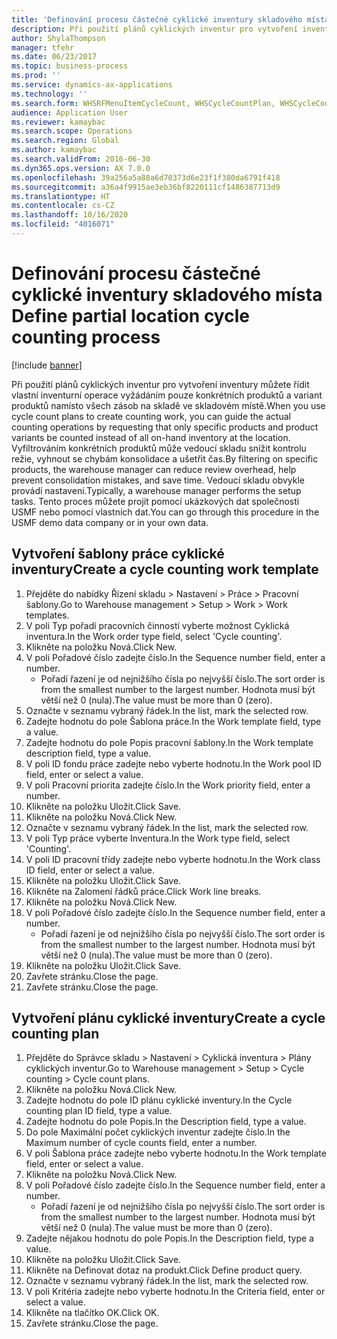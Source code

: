 ```yaml
---
title: 'Definování procesu částečné cyklické inventury skladového místa '
description: Při použití plánů cyklických inventur pro vytvoření inventury můžete řídit vlastní inventurní operace vyžádáním pouze konkrétních produktů a variant produktů namísto všech zásob na skladě ve skladovém místě.
author: ShylaThompson
manager: tfehr
ms.date: 06/23/2017
ms.topic: business-process
ms.prod: ''
ms.service: dynamics-ax-applications
ms.technology: ''
ms.search.form: WHSRFMenuItemCycleCount, WHSCycleCountPlan, WHSCycleCountPlanListPage, WHSWorkTemplateTable
audience: Application User
ms.reviewer: kamaybac
ms.search.scope: Operations
ms.search.region: Global
ms.author: kamaybac
ms.search.validFrom: 2016-06-30
ms.dyn365.ops.version: AX 7.0.0
ms.openlocfilehash: 39a256a5a88a6d70373d6e23f1f380da6791f418
ms.sourcegitcommit: a36a4f9915ae3eb36bf8220111cf1486387713d9
ms.translationtype: HT
ms.contentlocale: cs-CZ
ms.lasthandoff: 10/16/2020
ms.locfileid: "4016071"
---
```

# <a name="define-partial-location-cycle-counting-process"></a><span data-ttu-id="c91f9-103">Definování procesu částečné cyklické inventury skladového místa </span><span class="sxs-lookup"><span data-stu-id="c91f9-103">Define partial location cycle counting process</span></span> 

[!include [banner](../../includes/banner.md)]

<span data-ttu-id="c91f9-104">Při použití plánů cyklických inventur pro vytvoření inventury můžete řídit vlastní inventurní operace vyžádáním pouze konkrétních produktů a variant produktů namísto všech zásob na skladě ve skladovém místě.</span><span class="sxs-lookup"><span data-stu-id="c91f9-104">When you use cycle count plans to create counting work, you can guide the actual counting operations by requesting that only specific products and product variants be counted instead of all on-hand inventory at the location.</span></span> <span data-ttu-id="c91f9-105">Vyfiltrováním konkrétních produktů může vedoucí skladu snížit kontrolu režie, vyhnout se chybám konsolidace a ušetřit čas.</span><span class="sxs-lookup"><span data-stu-id="c91f9-105">By filtering on specific products, the warehouse manager can reduce review overhead, help prevent consolidation mistakes, and save time.</span></span> <span data-ttu-id="c91f9-106">Vedoucí skladu obvykle provádí nastavení.</span><span class="sxs-lookup"><span data-stu-id="c91f9-106">Typically, a warehouse manager performs the setup tasks.</span></span> <span data-ttu-id="c91f9-107">Tento proces můžete projít pomocí ukázkových dat společnosti USMF nebo pomocí vlastních dat.</span><span class="sxs-lookup"><span data-stu-id="c91f9-107">You can go through this procedure in the USMF demo data company or in your own data.</span></span>


## <a name="create-a-cycle-counting-work-template"></a><span data-ttu-id="c91f9-108">Vytvoření šablony práce cyklické inventury</span><span class="sxs-lookup"><span data-stu-id="c91f9-108">Create a cycle counting work template</span></span>
1. <span data-ttu-id="c91f9-109">Přejděte do nabídky Řízení skladu > Nastavení > Práce > Pracovní šablony.</span><span class="sxs-lookup"><span data-stu-id="c91f9-109">Go to Warehouse management > Setup > Work > Work templates.</span></span>
2. <span data-ttu-id="c91f9-110">V poli Typ pořadí pracovních činností vyberte možnost Cyklická inventura.</span><span class="sxs-lookup"><span data-stu-id="c91f9-110">In the Work order type field, select 'Cycle counting'.</span></span>
3. <span data-ttu-id="c91f9-111">Klikněte na položku Nová.</span><span class="sxs-lookup"><span data-stu-id="c91f9-111">Click New.</span></span>
4. <span data-ttu-id="c91f9-112">V poli Pořadové číslo zadejte číslo.</span><span class="sxs-lookup"><span data-stu-id="c91f9-112">In the Sequence number field, enter a number.</span></span>
    * <span data-ttu-id="c91f9-113">Pořadí řazení je od nejnižšího čísla po nejvyšší číslo.</span><span class="sxs-lookup"><span data-stu-id="c91f9-113">The sort order is from the smallest number to the largest number.</span></span> <span data-ttu-id="c91f9-114">Hodnota musí být větší než 0 (nula).</span><span class="sxs-lookup"><span data-stu-id="c91f9-114">The value must be more than 0 (zero).</span></span>  
5. <span data-ttu-id="c91f9-115">Označte v seznamu vybraný řádek.</span><span class="sxs-lookup"><span data-stu-id="c91f9-115">In the list, mark the selected row.</span></span>
6. <span data-ttu-id="c91f9-116">Zadejte hodnotu do pole Šablona práce.</span><span class="sxs-lookup"><span data-stu-id="c91f9-116">In the Work template field, type a value.</span></span>
7. <span data-ttu-id="c91f9-117">Zadejte hodnotu do pole Popis pracovní šablony.</span><span class="sxs-lookup"><span data-stu-id="c91f9-117">In the Work template description field, type a value.</span></span>
8. <span data-ttu-id="c91f9-118">V poli ID fondu práce zadejte nebo vyberte hodnotu.</span><span class="sxs-lookup"><span data-stu-id="c91f9-118">In the Work pool ID field, enter or select a value.</span></span>
9. <span data-ttu-id="c91f9-119">V poli Pracovní priorita zadejte číslo.</span><span class="sxs-lookup"><span data-stu-id="c91f9-119">In the Work priority field, enter a number.</span></span>
10. <span data-ttu-id="c91f9-120">Klikněte na položku Uložit.</span><span class="sxs-lookup"><span data-stu-id="c91f9-120">Click Save.</span></span>
11. <span data-ttu-id="c91f9-121">Klikněte na položku Nová.</span><span class="sxs-lookup"><span data-stu-id="c91f9-121">Click New.</span></span>
12. <span data-ttu-id="c91f9-122">Označte v seznamu vybraný řádek.</span><span class="sxs-lookup"><span data-stu-id="c91f9-122">In the list, mark the selected row.</span></span>
13. <span data-ttu-id="c91f9-123">V poli Typ práce vyberte Inventura.</span><span class="sxs-lookup"><span data-stu-id="c91f9-123">In the Work type field, select 'Counting'.</span></span>
14. <span data-ttu-id="c91f9-124">V poli ID pracovní třídy zadejte nebo vyberte hodnotu.</span><span class="sxs-lookup"><span data-stu-id="c91f9-124">In the Work class ID field, enter or select a value.</span></span>
15. <span data-ttu-id="c91f9-125">Klikněte na položku Uložit.</span><span class="sxs-lookup"><span data-stu-id="c91f9-125">Click Save.</span></span>
16. <span data-ttu-id="c91f9-126">Klikněte na Zalomení řádků práce.</span><span class="sxs-lookup"><span data-stu-id="c91f9-126">Click Work line breaks.</span></span>
17. <span data-ttu-id="c91f9-127">Klikněte na položku Nová.</span><span class="sxs-lookup"><span data-stu-id="c91f9-127">Click New.</span></span>
18. <span data-ttu-id="c91f9-128">V poli Pořadové číslo zadejte číslo.</span><span class="sxs-lookup"><span data-stu-id="c91f9-128">In the Sequence number field, enter a number.</span></span>
    * <span data-ttu-id="c91f9-129">Pořadí řazení je od nejnižšího čísla po nejvyšší číslo.</span><span class="sxs-lookup"><span data-stu-id="c91f9-129">The sort order is from the smallest number to the largest number.</span></span> <span data-ttu-id="c91f9-130">Hodnota musí být větší než 0 (nula).</span><span class="sxs-lookup"><span data-stu-id="c91f9-130">The value must be more than 0 (zero).</span></span>  
19. <span data-ttu-id="c91f9-131">Klikněte na položku Uložit.</span><span class="sxs-lookup"><span data-stu-id="c91f9-131">Click Save.</span></span>
20. <span data-ttu-id="c91f9-132">Zavřete stránku.</span><span class="sxs-lookup"><span data-stu-id="c91f9-132">Close the page.</span></span>
21. <span data-ttu-id="c91f9-133">Zavřete stránku.</span><span class="sxs-lookup"><span data-stu-id="c91f9-133">Close the page.</span></span>

## <a name="create-a-cycle-counting-plan"></a><span data-ttu-id="c91f9-134">Vytvoření plánu cyklické inventury</span><span class="sxs-lookup"><span data-stu-id="c91f9-134">Create a cycle counting plan</span></span>
1. <span data-ttu-id="c91f9-135">Přejděte do Správce skladu > Nastavení > Cyklická inventura > Plány cyklických inventur.</span><span class="sxs-lookup"><span data-stu-id="c91f9-135">Go to Warehouse management > Setup > Cycle counting > Cycle count plans.</span></span>
2. <span data-ttu-id="c91f9-136">Klikněte na položku Nová.</span><span class="sxs-lookup"><span data-stu-id="c91f9-136">Click New.</span></span>
3. <span data-ttu-id="c91f9-137">Zadejte hodnotu do pole ID plánu cyklické inventury.</span><span class="sxs-lookup"><span data-stu-id="c91f9-137">In the Cycle counting plan ID field, type a value.</span></span>
4. <span data-ttu-id="c91f9-138">Zadejte hodnotu do pole Popis.</span><span class="sxs-lookup"><span data-stu-id="c91f9-138">In the Description field, type a value.</span></span>
5. <span data-ttu-id="c91f9-139">Do pole Maximální počet cyklických inventur zadejte číslo.</span><span class="sxs-lookup"><span data-stu-id="c91f9-139">In the Maximum number of cycle counts field, enter a number.</span></span>
6. <span data-ttu-id="c91f9-140">V poli Šablona práce zadejte nebo vyberte hodnotu.</span><span class="sxs-lookup"><span data-stu-id="c91f9-140">In the Work template field, enter or select a value.</span></span>
7. <span data-ttu-id="c91f9-141">Klikněte na položku Nová.</span><span class="sxs-lookup"><span data-stu-id="c91f9-141">Click New.</span></span>
8. <span data-ttu-id="c91f9-142">V poli Pořadové číslo zadejte číslo.</span><span class="sxs-lookup"><span data-stu-id="c91f9-142">In the Sequence number field, enter a number.</span></span>
    * <span data-ttu-id="c91f9-143">Pořadí řazení je od nejnižšího čísla po nejvyšší číslo.</span><span class="sxs-lookup"><span data-stu-id="c91f9-143">The sort order is from the smallest number to the largest number.</span></span> <span data-ttu-id="c91f9-144">Hodnota musí být větší než 0 (nula).</span><span class="sxs-lookup"><span data-stu-id="c91f9-144">The value must be more than 0 (zero).</span></span>  
9. <span data-ttu-id="c91f9-145">Zadejte nějakou hodnotu do pole Popis.</span><span class="sxs-lookup"><span data-stu-id="c91f9-145">In the Description field, type a value.</span></span>
10. <span data-ttu-id="c91f9-146">Klikněte na položku Uložit.</span><span class="sxs-lookup"><span data-stu-id="c91f9-146">Click Save.</span></span>
11. <span data-ttu-id="c91f9-147">Klikněte na Definovat dotaz na produkt.</span><span class="sxs-lookup"><span data-stu-id="c91f9-147">Click Define product query.</span></span>
12. <span data-ttu-id="c91f9-148">Označte v seznamu vybraný řádek.</span><span class="sxs-lookup"><span data-stu-id="c91f9-148">In the list, mark the selected row.</span></span>
13. <span data-ttu-id="c91f9-149">V poli Kritéria zadejte nebo vyberte hodnotu.</span><span class="sxs-lookup"><span data-stu-id="c91f9-149">In the Criteria field, enter or select a value.</span></span>
14. <span data-ttu-id="c91f9-150">Klikněte na tlačítko OK.</span><span class="sxs-lookup"><span data-stu-id="c91f9-150">Click OK.</span></span>
15. <span data-ttu-id="c91f9-151">Zavřete stránku.</span><span class="sxs-lookup"><span data-stu-id="c91f9-151">Close the page.</span></span>

